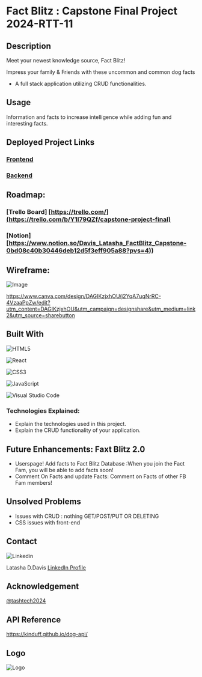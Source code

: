 # Fact Blitz : Capstone Final Project 2024-RTT-11

## Description
Meet your newest knowledge source, Fact Blitz!

Impress your family & Friends with these uncommon and common dog facts

* A full stack application utilizing CRUD functionalities. 

## Usage
Information and facts to increase intelligence while adding fun and interesting facts.

## Deployed Project Links
### [Frontend](https://github.com/tashtech2024/factblitz-frontend.git)

### [Backend](https://github.com/tashtech2024/factblitz-backend.git)

## Roadmap:
### [Trello Board] [https://trello.com/](https://trello.com/b/Y1I79QZf/capstone-project-final)
### [Notion] [https://www.notion.so/Davis_Latasha_FactBlitz_Capstone-0bd08c40b30446deb12d5f3eff905a88?pvs=4))

## Wireframe:

![Image](https://lh3.googleusercontent.com/pw/AP1GczOb_KnDj9p2g8BDz_o8X4Pjc7PVq80dMxH-DyQlLdGDRQjuiqmP_Oy442v4SBrpquz05GwbQxMx1JDVEc6D96nI_f5bd96rcs1laeMmPTB6gwryR4iAsnHOimxV_ZvbbTZ29w2POLFclt9CEjR8lL9l5rwkFqtlofH93ncJYx6Mh_yCUj8paTyorzPHgyRQ5UA9HaoyY-aSEuZMf1a0oz6Vs64g9qgM3P62Y_9tD6fCDtBGJtGGn3lQ2O-k9PXCkyK4LrZy-4W26upS0gVh9YMFVoXbHDa09JunXdbfTBalxu2HCXu0kWPcQa0KNdkbuAKpTi962jtPPu7rlax9a9K4q8JxkRu5ZF_f9jvLWJNFAhuc5d4ooXTEZ_tCNHOHYIp7m1L0mQVt3bExOl2iRwXXhOXNZz4N9oq7uSU2HM4lLHn1_rFUtPzasWmUualFCm-Y7JHTtrBecOS3GvXDNqyBR8bBZd5vmo7qh7kSEHS26wM_0XSmem9RewltBw6FXY2OLJHCJIGCsHaueRMaZRDEMER-oD3IWIqzyy6CCkpPkm8GvNkuJzUTbcxmC7bu8tvy-dzakwyYDooyg3FfdetRX56aSXW3D7ek0IWebiGKqTG4LVsEUdGY_UjtH9aRI5wMWMcs66umKIOxxcw68txvAl9F0VSMs36OLR-lrp8qwdPSYTGUFuHVHP18LL-jF7zRLThF5AF2sKf_Uk_z4A_Rah6Osy432b23N5J5IWjHB-22DKcoFZHKkks1PuWak27iRmcFf23Jognmt52PVsZe7-ZsJ7gztFRatvFBSL0SN3kHY6xxV7gQxKIgMkhvGyLxC817mY7QaTL5T08fzuPDjL_fIe1KSNZKdNHWVRuFmIRG28EEP1Uj_WY7nfATRREDXvcAqjmF0x37lZmLmU9A1X2wrLtAHvCwmVtE8HWSoxwHtSpMzJSwSB3hjru70BZdS2QAr-7202nMIL4KDtDyTjzjdu-c9Q=w1447-h814-s-no-gm?authuser=0)

https://www.canva.com/design/DAGIKzjxhOU/j2YqA7uqNrRC-4VzaaPpZw/edit?utm_content=DAGIKzjxhOU&utm_campaign=designshare&utm_medium=link2&utm_source=sharebutton

## Built With

![HTML5](https://img.shields.io/badge/html5-%23E34F26.svg?style=for-the-badge&logo=html5&logoColor=white)

![React](https://img.shields.io/badge/React-20232A?style=for-the-badge&logo=react&logoColor=61DAFB)

![CSS3](https://img.shields.io/badge/css3-%231572B6.svg?style=for-the-badge&logo=css3&logoColor=white)

![JavaScript](https://img.shields.io/badge/javascript-%23323330.svg?style=for-the-badge&logo=javascript&logoColor=%23F7DF1E)

![Visual Studio Code](https://img.shields.io/badge/Visual%20Studio%20Code-0078d7.svg?style=for-the-badge&logo=visual-studio-code&logoColor=white)

### Technologies Explained:
* Explain the technologies used in this project. 
* Explain the CRUD functionality of your application.


## Future Enhancements: Faxt Blitz 2.0
* Userspage! Add facts to Fact Blitz Database :When you join the Fact Fam, you will be able to add facts soon! 
* Comment On Facts and update Facts: Comment on Facts of other FB Fam members!

## Unsolved Problems
* Issues with CRUD : nothing GET/POST/PUT OR DELETING 
* CSS issues with front-end

## Contact
![Linkedin](https://img.shields.io/badge/LinkedIn-0077B5?style=for-the-badge&logo=linkedin&logoColor=white)    

Latasha D.Davis
[LinkedIn Profile](https://www.linkedin.com/in/latashaddavis/)

## Acknowledgement
[@tashtech2024](vhttps://github.com/tashtech2024)

## API Reference

https://kinduff.github.io/dog-api/

## Logo
![Logo]( https://lh3.googleusercontent.com/pw/AP1GczNcYGPSFhMm_LoZQVVACxn988N0EUKzUiMGTPhfdaKuEkX6iYZulDaRmsIMO1KXqD2LWj99EFNP9gyTs911ENxM8bCFYDYTu5zX5nmrMNBtBsFuf_Ze6E8tFsYDG1cy0dkU-DSGFdEJpyjG-UraMQHvxp-W8jhNUgeukC4LRYJcM5O8g_LW03fJPIr6VWKETh7Q_1mA7dqdNcvS2WKtxKkYprtu7H9bP9gRq6_jwepto-OpV-gq2mHkL4GT9V5FTgwpMsDsXHEoQJSFRfbDr7kl5Q3ABscn1JWlkYfpzY16LrlwN5cP96uJxsZADijKFbm9fe_xY2VcGtjy6nOYL7ykDH3db23hEbLlExbnSz1ejAwl2BTxI6-LBEBSneYf5mTqKvH9RidUGDVvhNEdYrnHbnX_6yqRzE4BxixCpsNUwqFJvkJJawZ0UWUu7_eAHwCtwcKDD0LtWW5Z5QOyrmIjSQGl35Y-eyJmwgZhPyZZmFhP90PsEsQhRJYZVmvRRGknUS6SZpSsT1-ZHQA4z44D8lBQSEmV389mJ6WthpsXdFLSwMU2kWNS2RdrRJzN6g3xvR71RItmokhgXG1mvlMlBmepqtAhAD28ZDse4Mj0E-YQB4si2NoKz_KvcMiZh055KicmvzvQ-H39bCtXg6Zo3idNcKc6bVIl8l2rNeNjoZUUnn-5X_L9FpR4taBGSGphIFa38PVW273W4fbA6bG8irQpisXbz0rMBq1s3hOTr13q32JHjG4im-6aIxbB4DVMeV5tRgOtvAM5COT8FHL94FT0j0tIS458ZgBoMIw5hskl1zyUHhSQ-geoXP7u1yA1Ps1yQmn4QMN_RcGcziG2ZlIbr1Z1J9oYew8OL0fXrwzD7Bmzcnlh22Riz4OQSPI4jYk-HGWL8zChtYOMqa1QTjcOvb4noaJzBOauj8kTdmX05XPZ40QGC4W41l1UDisA4wv8szboxQeVj9JlDAxuH8AipkzQGw=w789-h393-s-no-gm?authuser=0)




